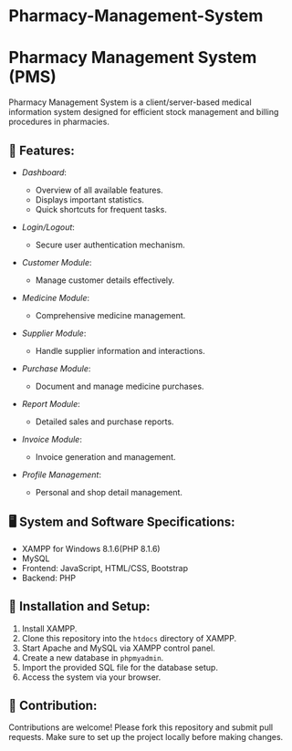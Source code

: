 # Pharmacy-Management-System
# Pharmacy Management System (PMS)

Pharmacy Management System is a client/server-based medical information system designed for efficient stock management and billing procedures in pharmacies.

## 🌟 Features:

- *Dashboard*:
  - Overview of all available features.
  - Displays important statistics.
  - Quick shortcuts for frequent tasks.
  
- *Login/Logout*:
  - Secure user authentication mechanism.

- *Customer Module*:
  - Manage customer details effectively.
  
- *Medicine Module*:
  - Comprehensive medicine management.
  
- *Supplier Module*:
  - Handle supplier information and interactions.
  
- *Purchase Module*:
  - Document and manage medicine purchases.
  
- *Report Module*:
  - Detailed sales and purchase reports.
  
- *Invoice Module*:
  - Invoice generation and management.
  
- *Profile Management*:
  - Personal and shop detail management.

## 🖥 System and Software Specifications:

- XAMPP for Windows 8.1.6(PHP 8.1.6)
- MySQL
- Frontend: JavaScript, HTML/CSS, Bootstrap
- Backend: PHP

## 🚀 Installation and Setup:

1. Install XAMPP.
2. Clone this repository into the `htdocs` directory of XAMPP.
3. Start Apache and MySQL via XAMPP control panel.
4. Create a new database in `phpmyadmin`.
5. Import the provided SQL file for the database setup.
6. Access the system via your browser.

## 🤝 Contribution:

Contributions are welcome! Please fork this repository and submit pull requests. Make sure to set up the project locally before making changes.
